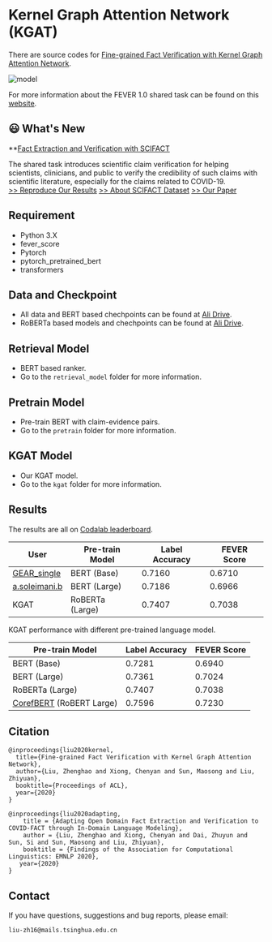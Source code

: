 # Kernel Graph Attention Network (KGAT)
There are source codes for [Fine-grained Fact Verification with Kernel Graph Attention Network](https://www.aclweb.org/anthology/2020.acl-main.655.pdf).

![model](https://github.com/thunlp/KernelGAT/blob/master/model.png)

For more information about the FEVER 1.0 shared task can be found on this [website](http://fever.ai).

## 😃 What's New
**[Fact Extraction and Verification with SCIFACT](https://scifact.apps.allenai.org)

The shared task introduces scientific claim verification for helping scientists, clinicians, and public to verify the credibility of such claims with scientific literature, especially for the claims related to COVID-19. \
  [>> Reproduce Our Results](./scikgat) [>> About SCIFACT Dataset](https://www.aclweb.org/anthology/2020.emnlp-main.609.pdf) [>> Our Paper](https://www.aclweb.org/anthology/2020.findings-emnlp.216)


## Requirement
* Python 3.X
* fever_score
* Pytorch
* pytorch_pretrained_bert
* transformers


## Data and Checkpoint
* All data and BERT based chechpoints can be found at [Ali Drive](https://thunlp.oss-cn-qingdao.aliyuncs.com/KernelGAT/FEVER/KernelGAT.zip).
* RoBERTa based models and chechpoints can be found at [Ali Drive](https://thunlp.oss-cn-qingdao.aliyuncs.com/KernelGAT/FEVER/KernelGAT_roberta_large.zip).

## Retrieval Model
* BERT based ranker.
* Go to the ``retrieval_model`` folder for more information.


## Pretrain Model
* Pre-train BERT with claim-evidence pairs.
* Go to the ``pretrain`` folder for more information.


## KGAT Model
* Our KGAT model.
* Go to the ``kgat`` folder for more information.


## Results
The results are all on [Codalab leaderboard](https://competitions.codalab.org/competitions/18814#results).


| User | Pre-train Model| Label Accuracy| FEVER Score |
| -------- | -------- | --------  | --------  |
[GEAR_single](https://arxiv.org/pdf/1908.01843.pdf)|BERT \(Base\)|0\.7160|0\.6710|
|[a.soleimani.b](https://arxiv.org/pdf/1910.02655.pdf)|BERT \(Large\)|0\.7186|0\.6966 |
|KGAT |RoBERTa \(Large\)|0\.7407|0\.7038|


KGAT performance with different pre-trained language model.

| Pre-train Model| Label Accuracy| FEVER Score |
| --------  | -------- | -------- |
|BERT \(Base\)|0\.7281|0\.6940|
|BERT \(Large\)|0\.7361|0\.7024|
|RoBERTa \(Large\)|0\.7407|0\.7038|
|[CorefBERT](https://arxiv.org/abs/2004.06870) \(RoBERT Large\)|0\.7596|0\.7230|




## Citation
```
@inproceedings{liu2020kernel,
  title={Fine-grained Fact Verification with Kernel Graph Attention Network},
  author={Liu, Zhenghao and Xiong, Chenyan and Sun, Maosong and Liu, Zhiyuan},
  booktitle={Proceedings of ACL},
  year={2020}
}
```
```
@inproceedings{liu2020adapting,
    title = {Adapting Open Domain Fact Extraction and Verification to COVID-FACT through In-Domain Language Modeling},
    author = {Liu, Zhenghao and Xiong, Chenyan and Dai, Zhuyun and Sun, Si and Sun, Maosong and Liu, Zhiyuan},
    booktitle = {Findings of the Association for Computational Linguistics: EMNLP 2020},
   year={2020}
}
```
## Contact
If you have questions, suggestions and bug reports, please email:
```
liu-zh16@mails.tsinghua.edu.cn
```
